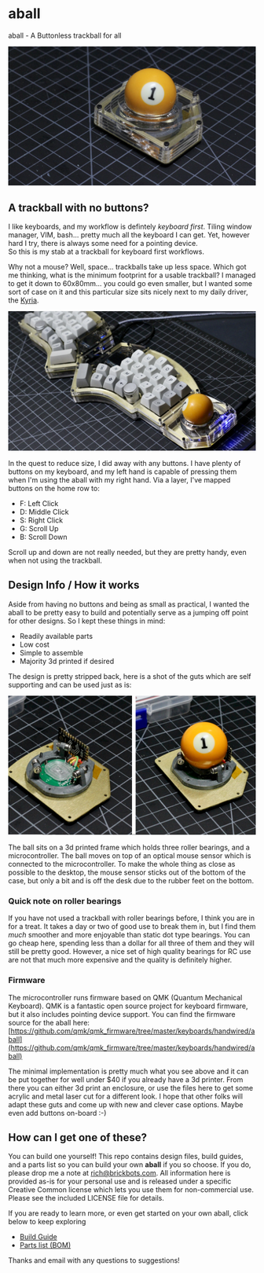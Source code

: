 # aball
aball - A Buttonless trackball for all

![aball image](./photos/finished_single.jpeg "The aball")

## A trackball with no buttons?
I like keyboards, and my workflow is defintely *keyboard first*.  Tiling window manager, VIM, bash... pretty 
much all the keyboard I can get.  Yet, however hard I try, there is always some need for a pointing device.  
So this is my stab at a trackball for keyboard first workflows.

Why not a mouse?  Well, space... trackballs take up less space.  Which got me thinking, what is the minimum 
footprint for a usable trackball?  I managed to get it down to 60x80mm... you could go even smaller, but I 
wanted some sort of case on it and this particular size sits nicely next to my daily driver, the [Kyria](https://blog.splitkb.com/blog/introducing-the-kyria).

![aball beside Kyria](./photos/kyria_wide.jpeg "aball with Kyria")

In the quest to reduce size, I did away with any buttons.  I have plenty of buttons on my keyboard, and my 
left hand is capable of pressing them when I'm using the aball with my right hand.  Via a layer, I've 
mapped buttons on the home row to:
- F: Left Click
- D: Middle Click
- S: Right Click
- G: Scroll Up
- B: Scroll Down

Scroll up and down are not really needed, but they are pretty handy, even when not using the trackball.  

## Design Info / How it works
Aside from having no buttons and being as small as practical, I wanted the aball to be pretty easy to build and
potentially serve as a jumping off point for other designs.  So I kept these things in mind:

* Readily available parts
* Low cost
* Simple to assemble
* Majority 3d printed if desired

The design is pretty stripped back, here is a shot of the guts which are self supporting and can be used just as is:

![aball minimal implementation](./photos/aball_min.jpeg "aball minimal implementation")

The ball sits on a 3d printed frame which holds three roller bearings, and a microcontroller.  The ball moves on top of an optical mouse sensor 
which is connected to the microcontroller. To make the whole thing as close as possible to the desktop, the mouse sensor sticks out
of the bottom of the case, but only a bit and is off the desk due to the rubber feet on the bottom.

### Quick note on roller bearings

If you have not used a trackball with roller bearings before, I think you are in for a treat.  It takes a day or two of good use to 
break them in, but I find them *much* smoother and more enjoyable than static dot type bearings.  You can go cheap here, spending 
less than a dollar for all three of them and they will still be pretty good.  However, a nice set of high quality bearings for RC 
use are not that much more expensive and the quality is definitely higher.

### Firmware

The microcontroller runs firmware based on QMK (Quantum Mechanical Keyboard).  QMK is a fantastic
open source project for keyboard firmware, but it also includes pointing device support.  You can find
the firmware source for the aball here: 
[https://github.com/qmk/qmk_firmware/tree/master/keyboards/handwired/aball](https://github.com/qmk/qmk_firmware/tree/master/keyboards/handwired/aball)

The minimal implementation is pretty much what you see above and it can be put together for well under $40 if you already have a 3d printer.  From 
there you can either 3d print an enclosure, or use the files here to get some acrylic and metal laser cut for a different look.  I hope that other folks
will adapt these guts and come up with new and clever case options.  Maybe even add buttons on-board :-)

## How can I get one of these?

You can build one yourself!  This repo contains design files, build guides, and a parts list so you can build your own **aball** if you
so choose.  If you do, please drop me a note at rich@brickbots.com.  All information here is provided as-is
for your personal use and is released under a specific Creative Common license which lets you use them for 
non-commercial use.  Please see the included LICENSE file for details.

If you are ready to learn more, or even get started on your own aball, click below to keep exploring

* [Build Guide](./docs/bg_getting_started.md)
* [Parts list (BOM)](./docs/bom.md)

Thanks and email with any questions to suggestions!
